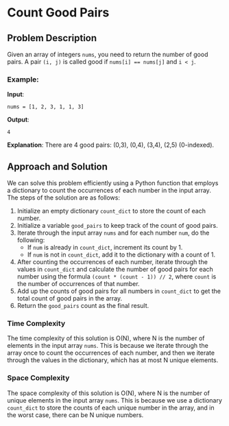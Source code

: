 # Count Good Pairs

## Problem Description

Given an array of integers `nums`, you need to return the number of good pairs. A pair `(i, j)` is called good if `nums[i] == nums[j]` and `i < j`.

### Example:

**Input**:
```
nums = [1, 2, 3, 1, 1, 3]
```

**Output**:
```
4
```

**Explanation**:
There are 4 good pairs: (0,3), (0,4), (3,4), (2,5) (0-indexed).

## Approach and Solution

We can solve this problem efficiently using a Python function that employs a dictionary to count the occurrences of each number in the input array. The steps of the solution are as follows:

1. Initialize an empty dictionary `count_dict` to store the count of each number.
2. Initialize a variable `good_pairs` to keep track of the count of good pairs.
3. Iterate through the input array `nums` and for each number `num`, do the following:
   - If `num` is already in `count_dict`, increment its count by 1.
   - If `num` is not in `count_dict`, add it to the dictionary with a count of 1.
4. After counting the occurrences of each number, iterate through the values in `count_dict` and calculate the number of good pairs for each number using the formula `(count * (count - 1)) // 2`, where `count` is the number of occurrences of that number.
5. Add up the counts of good pairs for all numbers in `count_dict` to get the total count of good pairs in the array.
6. Return the `good_pairs` count as the final result.

### Time Complexity

The time complexity of this solution is O(N), where N is the number of elements in the input array `nums`. This is because we iterate through the array once to count the occurrences of each number, and then we iterate through the values in the dictionary, which has at most N unique elements.

### Space Complexity

The space complexity of this solution is O(N), where N is the number of unique elements in the input array `nums`. This is because we use a dictionary `count_dict` to store the counts of each unique number in the array, and in the worst case, there can be N unique numbers.
